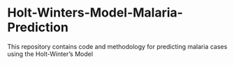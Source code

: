 # Holt-Winters-Model-Malaria-Prediction
This repository contains code and methodology for predicting malaria cases using the Holt-Winter’s Model
